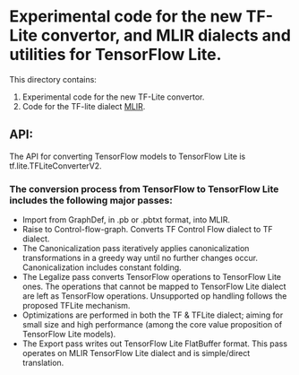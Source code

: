 # Experimental code for the new TF-Lite convertor, and MLIR dialects and utilities for TensorFlow Lite.

This directory contains:

1. Experimental code for the new TF-Lite convertor.
2. Code for the TF-lite dialect [MLIR](https://github.com/tensorflow/mlir).

## API:
The API for converting TensorFlow models to TensorFlow Lite is
tf.lite.TFLiteConverterV2.

### The conversion process from TensorFlow to TensorFlow Lite includes the following major passes:

- Import from GraphDef, in .pb or .pbtxt  format, into MLIR.
- Raise to Control-flow-graph. Converts TF Control Flow dialect to TF dialect.
- The Canonicalization pass iteratively applies canonicalization
transformations in a greedy way until no further changes occur.
Canonicalization includes constant folding.
- The Legalize pass converts TensorFlow operations to TensorFlow Lite
ones. The operations that cannot be mapped to TensorFlow Lite dialect
are left as TensorFlow operations. Unsupported op handling follows the
proposed TFLite mechanism.
- Optimizations are performed in both the TF & TFLite dialect; aiming for small
size and high performance (among the core value proposition of
TensorFlow Lite models).
- The Export pass writes out TensorFlow Lite FlatBuffer format. This pass
operates on MLIR TensorFlow Lite dialect and is simple/direct translation.


